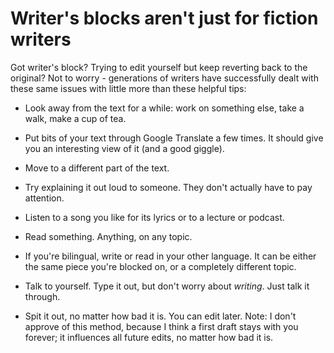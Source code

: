 # Writer's blocks aren't just for fiction writers

Got writer's block? Trying to edit yourself but keep reverting back to the original? Not to worry - generations of writers have successfully dealt with these same issues with little more than these helpful tips:

* Look away from the text for a while: work on something else, take a walk, make a cup of tea.

* Put bits of your text through Google Translate a few times. It should give you an interesting view of it (and a good giggle).

* Move to a different part of the text. 

* Try explaining it out loud to someone. They don't actually have to pay attention.

* Listen to a song you like for its lyrics or to a lecture or podcast. 

* Read something. Anything, on any topic.

* If you're bilingual, write or read in your other language. It can be either the same piece you're blocked on, or a completely different topic.

* Talk to yourself. Type it out, but don't worry about *writing*. Just talk it through.

* Spit it out, no matter how bad it is. You can edit later. Note: I don't approve of this method, because I think a first draft stays with you forever; it influences all future edits, no matter how bad it is.
